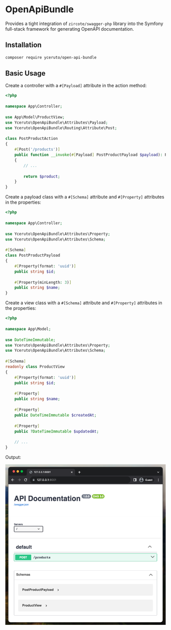 OpenApiBundle
=============

Provides a tight integration of `zircote/swagger-php` library into the Symfony full-stack framework for generating 
OpenAPI documentation.

Installation
------------

```bash
composer require yceruto/open-api-bundle
```

Basic Usage
-----------

Create a controller with a `#[Payload]` attribute in the action method:
```php
<?php

namespace App\Controller;

use App\Model\ProductView;
use Yceruto\OpenApiBundle\Attributes\Payload;
use Yceruto\OpenApiBundle\Routing\Attribute\Post;

class PostProductAction
{
    #[Post('/products')]
    public function __invoke(#[Payload] PostProductPayload $payload): ProductView
    {
        // ...

        return $product;
    }
}
```

Create a payload class with a `#[Schema]` attribute and `#[Property]` attributes in the properties:
```php
<?php

namespace App\Controller;

use Yceruto\OpenApiBundle\Attributes\Property;
use Yceruto\OpenApiBundle\Attributes\Schema;

#[Schema]
class PostProductPayload
{
    #[Property(format: 'uuid')]
    public string $id;

    #[Property(minLength: 3)]
    public string $name;
}
```

Create a view class with a `#[Schema]` attribute and `#[Property]` attributes in the properties:
```php
<?php

namespace App\Model;

use DateTimeImmutable;
use Yceruto\OpenApiBundle\Attributes\Property;
use Yceruto\OpenApiBundle\Attributes\Schema;

#[Schema]
readonly class ProductView
{
    #[Property(format: 'uuid')]
    public string $id;

    #[Property]
    public string $name;

    #[Property]
    public DateTimeImmutable $createdAt;

    #[Property]
    public ?DateTimeImmutable $updatedAt;

    // ...
}
```

Output:

![Output](cover.png)
